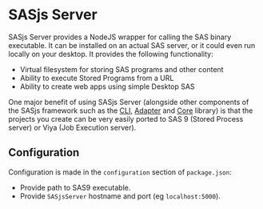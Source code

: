 # SASjs Server

SASjs Server provides a NodeJS wrapper for calling the SAS binary executable.  It can be installed on an actual SAS server, or it could even run locally on your desktop.  It provides the following functionality:

* Virtual filesystem for storing SAS programs and other content
* Ability to execute Stored Programs from a URL
* Ability to create web apps using simple Desktop SAS 

One major benefit of using SASjs Server (alongside other components of the SASjs framework such as the [CLI](https://cli.sasjs.io), [Adapter](https://adapter.sasjs.io) and [Core](https://core.sasjs.io) library) is that the projects you create can be very easily ported to SAS 9 (Stored Process server) or Viya (Job Execution server).

## Configuration

Configuration is made in the `configuration` section of `package.json`:

- Provide path to SAS9 executable.
- Provide `SASjsServer` hostname and port (eg `localhost:5000`).

